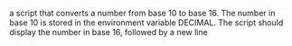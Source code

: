 a script that converts a number from base 10 to base 16. The number in base 10 is stored in the environment variable DECIMAL. The script should display the number in base 16, followed by a new line
